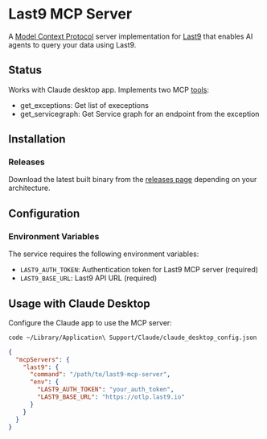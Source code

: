 # Last9 MCP Server

A [Model Context Protocol](https://modelcontextprotocol.io/) server implementation for [Last9](https://last9.io) that enables AI agents to query your data using Last9.

## Status

Works with Claude desktop app. Implements two MCP [tools](https://modelcontextprotocol.io/docs/concepts/tools):

- get_exceptions: Get list of execeptions
- get_servicegraph: Get Service graph for an endpoint from the exception


## Installation

### Releases

Download the latest built binary from the [releases page](https://github.com/last9/last9-mcp-server/releases) depending on your architecture.

## Configuration

### Environment Variables

The service requires the following environment variables:

- `LAST9_AUTH_TOKEN`: Authentication token for Last9 MCP server (required)
- `LAST9_BASE_URL`: Last9 API URL (required)

## Usage with Claude Desktop

Configure the Claude app to use the MCP server:

```bash
code ~/Library/Application\ Support/Claude/claude_desktop_config.json
```

```json
{
  "mcpServers": {
    "last9": {
      "command": "/path/to/last9-mcp-server",
      "env": {
        "LAST9_AUTH_TOKEN": "your_auth_token",
        "LAST9_BASE_URL": "https://otlp.last9.io"
      }
    }
  }
}
```